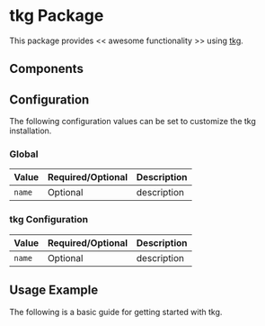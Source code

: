 # tkg Package

This package provides << awesome functionality >> using [tkg](https://INFO_NEEDED).

## Components

## Configuration

The following configuration values can be set to customize the tkg installation.

### Global

| Value | Required/Optional | Description |
|-------|-------------------|-------------|
| `name` | Optional | description |

### tkg Configuration

| Value | Required/Optional | Description |
|-------|-------------------|-------------|
| `name` | Optional | description |

## Usage Example

The following is a basic guide for getting started with tkg.
